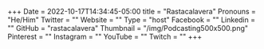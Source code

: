 +++
Date = 2022-10-17T14:34:45-05:00
title = "Rastacalavera"
Pronouns = "He/Him"
Twitter = ""
Website = ""
Type = "host"
Facebook = ""
Linkedin = ""
GitHub = "rastacalavera"
Thumbnail = "/img/Podcasting500x500.png"
Pinterest = ""
Instagram = ""
YouTube = ""
Twitch = ""
+++
